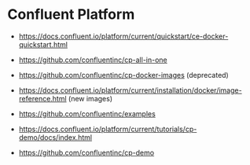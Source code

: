 
# Confluent Platform

* https://docs.confluent.io/platform/current/quickstart/ce-docker-quickstart.html
* https://github.com/confluentinc/cp-all-in-one

* https://github.com/confluentinc/cp-docker-images (deprecated)
* https://docs.confluent.io/platform/current/installation/docker/image-reference.html (new images)

* https://github.com/confluentinc/examples

* https://docs.confluent.io/platform/current/tutorials/cp-demo/docs/index.html
* https://github.com/confluentinc/cp-demo